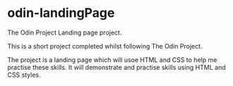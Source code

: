 # odin-landingPage
The Odin Project Landing page project.

This is a short project completed whilst following The Odin Project.

The project is a landing page which will usoe HTML and CSS to help me practise these skills. It will demonstrate and practise skills using HTML and CSS styles.
